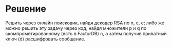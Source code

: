 # Решение

Решить через онлайн поисковик, найдя декодер RSA по n, c, e; либо же
можно решить эту задачу через код, найдя множители p и q по скомпрометированному (есть в FactorDB) n, а затем получив приватный ключ (d) расшифровать сообщение.
